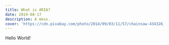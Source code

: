 ```yaml
---
title: What is ARIA?
date: 2019-08-17
description: A mess.
cover: 'https://cdn.pixabay.com/photo/2014/09/03/11/57/chainsaw-434326_960_720.jpg'
---
```


Hello World!
